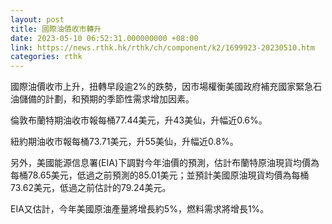 ```yaml
---
layout: post
title: 國際油價收市轉升
date: 2023-05-10 06:52:31.000000000 +08:00
link: https://news.rthk.hk/rthk/ch/component/k2/1699923-20230510.htm
categories: rthk
---
```


國際油價收市上升，扭轉早段逾2%的跌勢，因市場權衡美國政府補充國家緊急石油儲備的計劃，和預期的季節性需求增加因素。

倫敦布蘭特期油收市報每桶77.44美元，升43美仙，升幅近0.6%。

紐約期油收市報每桶73.71美元，升55美仙，升幅近0.8%。

另外，美國能源信息署(EIA)下調對今年油價的預測，估計布蘭特原油現貨均價為每桶78.65美元，低過之前預測的85.01美元；並預計美國原油現貨均價為每桶73.62美元，低過之前估計的79.24美元。

EIA又估計，今年美國原油產量將增長約5%，燃料需求將增長1%。
